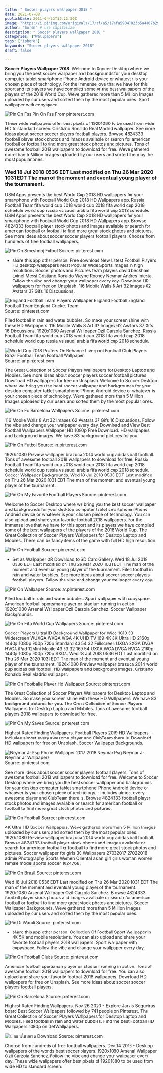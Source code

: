 ```yaml
---
title: " Soccer players wallpaper 2018 "
date: 2021-07-08
publishDate: 2021-04-23T15:22:50Z
image: "https://i.pinimg.com/originals/17/af/a5/17afa59047023b5a4807b2905eddfae8.jpg"
author: "Soren" # use capitalize
description: " Soccer players wallpaper 2018 "
categories: ["Wallpapers"]
tags: ["iphone"]
keywords: "Soccer players wallpaper 2018"
draft: false

---
```



**Soccer Players Wallpaper 2018**. Welcome to Soccer Desktop where we bring you the best soccer wallpaper and backgrounds for your desktop computer tablet smartphone iPhone Android device or whatever is your chosen piece of technology. For the immense love that we have for this sport and its players we have compiled some of the best wallpapers of the players of the 2018 World Cup. Weve gathered more than 5 Million Images uploaded by our users and sorted them by the most popular ones. Sport wallpaper with copyspace.

![Pin On Fss](https://i.pinimg.com/564x/fa/7b/0b/fa7b0b07f2028c22473883bcd4ed6378.jpg "Pin On Fss")
Pin On Fss From pinterest.com


These wide wallpapers offer best pixels of 19201080 to be used from wide HD to standard screen. Cristiano Ronaldo Real Madrid wallpaper. See more ideas about soccer soccer players football players. Browse 4824333 football player stock photos and images available or search for american football or football to find more great stock photos and pictures. Tons of awesome football 2018 wallpapers to download for free. Weve gathered more than 5 Million Images uploaded by our users and sorted them by the most popular ones.

### Wed 18 Jul 2018 0536 EDT Last modified on Thu 26 Mar 2020 1031 EDT The man of the moment and eventual young player of the tournament.

USM Apps presents the best World Cup 2018 HD wallpapers for your smartphone with Football World Cup 2018 HD Wallpapers app. Russia Football Team fifa world cup 2018 world cup 2018 fifa world cup 2018 schedule world cup russia vs saudi arabia fifa world cup 2018 schedule. USM Apps presents the best World Cup 2018 HD wallpapers for your smartphone with Football World Cup 2018 HD Wallpapers app. Browse 4824333 football player stock photos and images available or search for american football or football to find more great stock photos and pictures. See more ideas about soccer soccer players football players. Choose from hundreds of free football wallpapers.


![Pin On Smeshnoj Futbol](https://i.pinimg.com/originals/2f/d3/8e/2fd38ef8c8ccf445f0b76cf422adbf32.jpg "Pin On Smeshnoj Futbol")
Source: pinterest.com

- share this app other person. Free download New Latest Football Players HD desktop wallpapers Most Popular Wide Sports Images in high resolutions Soccer photos and Pictures team players david beckham Loinel Messi Cristiano Ronaldo Wayne Rooney Neymar Andres Iniesta. Follow the vibe and change your wallpaper every day. Download HD wallpapers for free on Unsplash. 116 Mobile Walls 8 Art 32 Images 62 Avatars 37 Gifs 16 Discussions.

![England Football Team Players Wallpaper England Football England Football Team England Cricket Team](https://i.pinimg.com/736x/ca/f6/cb/caf6cb782412d70792450ae68a37119a.jpg "England Football Team Players Wallpaper England Football England Football Team England Cricket Team")
Source: pinterest.com

Filed football in rain and water bubbles. So make your screen shine with these HD Wallpapers. 116 Mobile Walls 8 Art 32 Images 62 Avatars 37 Gifs 16 Discussions. 1920x1080 Arsenal Wallpaper Ozil Carzola Sanchez. Russia Football Team fifa world cup 2018 world cup 2018 fifa world cup 2018 schedule world cup russia vs saudi arabia fifa world cup 2018 schedule.

![World Cup 2018 Posters On Behance Liverpool Football Club Players Brazil Football Team Football Wallpaper](https://i.pinimg.com/originals/61/d6/be/61d6beb354d0e7c2579cbc43b5c1eeca.jpg "World Cup 2018 Posters On Behance Liverpool Football Club Players Brazil Football Team Football Wallpaper")
Source: ar.pinterest.com

The Great Collection of Soccer Players Wallpapers for Desktop Laptop and Mobiles. See more ideas about soccer players soccer football pictures. Download HD wallpapers for free on Unsplash. Welcome to Soccer Desktop where we bring you the best soccer wallpaper and backgrounds for your desktop computer tablet smartphone iPhone Android device or whatever is your chosen piece of technology. Weve gathered more than 5 Million Images uploaded by our users and sorted them by the most popular ones.

![Pin On Fc Barcelona Wallpapers](https://i.pinimg.com/474x/61/cd/dd/61cddd6dbb40403584659a6c075d338b.jpg "Pin On Fc Barcelona Wallpapers")
Source: pinterest.com

116 Mobile Walls 8 Art 32 Images 62 Avatars 37 Gifs 16 Discussions. Follow the vibe and change your wallpaper every day. Download and View Best Football Wallpapers Wallpaper HD 1080p Free Download. HD wallpapers and background images. We have 83 background pictures for you.

![Pin On Futbol](https://i.pinimg.com/originals/1e/23/96/1e23964f796aaa884470d6d0c2efb930.jpg "Pin On Futbol")
Source: in.pinterest.com

1920x1080 Preview wallpaper brazuca 2014 world cup adidas ball football. Tons of awesome football 2018 wallpapers to download for free. Russia Football Team fifa world cup 2018 world cup 2018 fifa world cup 2018 schedule world cup russia vs saudi arabia fifa world cup 2018 schedule. Soccer Wallpaper Backgrounds. Wed 18 Jul 2018 0536 EDT Last modified on Thu 26 Mar 2020 1031 EDT The man of the moment and eventual young player of the tournament.

![Pin On My Favorite Football Players](https://i.pinimg.com/originals/46/39/d7/4639d7e20105eb813f46ebfe16b182e0.jpg "Pin On My Favorite Football Players")
Source: pinterest.com

Welcome to Soccer Desktop where we bring you the best soccer wallpaper and backgrounds for your desktop computer tablet smartphone iPhone Android device or whatever is your chosen piece of technology. You can also upload and share your favorite football 2018 wallpapers. For the immense love that we have for this sport and its players we have compiled some of the best wallpapers of the players of the 2018 World Cup. The Great Collection of Soccer Players Wallpapers for Desktop Laptop and Mobiles. These can be fancy items of the game with full HD high resolution.

![Pin On Football](https://i.pinimg.com/originals/1a/e9/13/1ae91313740d693c73e60fbe37c16d32.png "Pin On Football")
Source: pinterest.com

- Set as Wallpaper OR Download to SD Card Gallery. Wed 18 Jul 2018 0536 EDT Last modified on Thu 26 Mar 2020 1031 EDT The man of the moment and eventual young player of the tournament. Filed football in rain and water bubbles. See more ideas about soccer soccer players football players. Follow the vibe and change your wallpaper every day.

![Pin On Wallpaper](https://i.pinimg.com/originals/ec/9d/83/ec9d83839ac4f08e83a3ae80e9cae965.jpg "Pin On Wallpaper")
Source: ar.pinterest.com

Filed football in rain and water bubbles. Sport wallpaper with copyspace. American football sportsman player on stadium running in action. 1920x1080 Arsenal Wallpaper Ozil Carzola Sanchez. Soccer Wallpaper Backgrounds.

![Pin On Fifa World Cup Wallpapers](https://i.pinimg.com/originals/18/95/f3/1895f302cb1d01aa1a81b82179d2a797.jpg "Pin On Fifa World Cup Wallpapers")
Source: pinterest.com

Soccer Players UltraHD Background Wallpaper for Wide 1610 53 Widescreen WUXGA WXGA WGA 4K UHD TV 169 4K 8K Ultra HD 2160p 1440p 1080p 900p 720p Standard 43 54 32 Fullscreen UXGA SXGA DVGA HVGA iPad 12Mini Mobile 43 53 32 169 54 UXGA WGA DVGA HVGA 2160p 1440p 1080p 900p 720p SXGA. Wed 18 Jul 2018 0536 EDT Last modified on Thu 26 Mar 2020 1031 EDT The man of the moment and eventual young player of the tournament. 1920x1080 Preview wallpaper brazuca 2014 world cup adidas ball football. HD wallpapers and background images. Cristiano Ronaldo Real Madrid wallpaper.

![Pin On Footballe Player Hd Wallpaper](https://i.pinimg.com/originals/45/b8/e3/45b8e306f81d137c062ee69e77f438fa.jpg "Pin On Footballe Player Hd Wallpaper")
Source: pinterest.com

The Great Collection of Soccer Players Wallpapers for Desktop Laptop and Mobiles. So make your screen shine with these HD Wallpapers. We have 83 background pictures for you. The Great Collection of Soccer Players Wallpapers for Desktop Laptop and Mobiles. Tons of awesome football players 2018 wallpapers to download for free.

![Pin On My Saves](https://i.pinimg.com/originals/ba/f8/74/baf8747e2e2e26868d3f81819091c624.jpg "Pin On My Saves")
Source: pinterest.com

Highest Rated Finding Wallpapers. Football Players 2019 HD Wallpapers. - Includes almost every awesome player and ClubTeam there is. Download HD wallpapers for free on Unsplash. Soccer Wallpaper Backgrounds.

![Neymar Jr Psg Phone Wallpaper 2017 2018 Neymar Psg Neymar Jr Neymar Jr Wallpapers](https://i.pinimg.com/originals/8e/ab/c6/8eabc6e9f7ff2e4b9d0622e5c23f8b2f.jpg "Neymar Jr Psg Phone Wallpaper 2017 2018 Neymar Psg Neymar Jr Neymar Jr Wallpapers")
Source: pinterest.com

See more ideas about soccer soccer players football players. Tons of awesome football 2018 wallpapers to download for free. Welcome to Soccer Desktop where we bring you the best soccer wallpaper and backgrounds for your desktop computer tablet smartphone iPhone Android device or whatever is your chosen piece of technology. - Includes almost every awesome player and ClubTeam there is. Browse 4824333 football player stock photos and images available or search for american football or football to find more great stock photos and pictures.

![Pin On Football](https://i.pinimg.com/736x/ce/bd/5e/cebd5ec7f391db86dbe03a48eea8e366.jpg "Pin On Football")
Source: pinterest.com

4K Ultra HD Soccer Wallpapers. Weve gathered more than 5 Million Images uploaded by our users and sorted them by the most popular ones. 1920x1080 Preview wallpaper brazuca 2014 world cup adidas ball football. Browse 4824333 football player stock photos and images available or search for american football or football to find more great stock photos and pictures. Soccer wallpaper for girls 30 Wallpapers 27032017 27022018 admin Photography Sports Women Oriental asian girl girls woman women female model sports soccer 1024768.

![Pin On Brazil](https://i.pinimg.com/originals/13/5b/57/135b575c1b21b3b1cd1664de63210ed2.jpg "Pin On Brazil")
Source: pinterest.com

Wed 18 Jul 2018 0536 EDT Last modified on Thu 26 Mar 2020 1031 EDT The man of the moment and eventual young player of the tournament. 1920x1080 Arsenal Wallpaper Ozil Carzola Sanchez. Browse 4824333 football player stock photos and images available or search for american football or football to find more great stock photos and pictures. Soccer Wallpaper Backgrounds. Weve gathered more than 5 Million Images uploaded by our users and sorted them by the most popular ones.

![Pin Di Wandi](https://i.pinimg.com/originals/de/0f/00/de0f00093483f61ee8d6e38afb97327f.jpg "Pin Di Wandi")
Source: pinterest.com

- share this app other person. Collection Of Football Sport Wallpaper in 4K 5K and mobile resolutions. You can also upload and share your favorite football players 2018 wallpapers. Sport wallpaper with copyspace. Follow the vibe and change your wallpaper every day.

![Pin On Football Clubs](https://i.pinimg.com/736x/dd/a3/55/dda355fa11eed4b61c1f1c58fc981f7b.jpg "Pin On Football Clubs")
Source: pinterest.com

American football sportsman player on stadium running in action. Tons of awesome football 2018 wallpapers to download for free. You can also upload and share your favorite football 2018 wallpapers. Download HD wallpapers for free on Unsplash. See more ideas about soccer soccer players football players.

![Pin On Barcelona](https://i.pinimg.com/originals/02/44/ee/0244eef7241852b2b6028fd2d3d1286d.png "Pin On Barcelona")
Source: pinterest.com

Highest Rated Finding Wallpapers. Nov 26 2020 - Explore Jarvis Sequeiras board Best Soccer Wallpapers followed by 741 people on Pinterest. The Great Collection of Soccer Players Wallpapers for Desktop Laptop and Mobiles. Filed football in rain and water bubbles. Find the best Football HD Wallpapers 1080p on GetWallpapers.

![ป กพ นในบอร ด Download](https://i.pinimg.com/originals/17/af/a5/17afa59047023b5a4807b2905eddfae8.jpg "ป กพ นในบอร ด Download")
Source: pinterest.com

Choose from hundreds of free football wallpapers. Dec 14 2016 - Desktop wallpapers of the worlds best soccer players. 1920x1080 Arsenal Wallpaper Ozil Carzola Sanchez. Follow the vibe and change your wallpaper every day. These wide wallpapers offer best pixels of 19201080 to be used from wide HD to standard screen.


